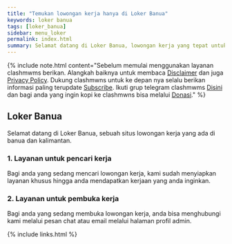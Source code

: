 ```yaml
---
title: "Temukan lowongan kerja hanya di Loker Banua"
keywords: loker banua
tags: [loker_banua]
sidebar: menu_loker
permalink: index.html
summary: Selamat datang di Loker Banua, lowongan kerja yang tepat untuk anda.
---
```


{% include note.html content="Sebelum memulai menggunakan layanan clashmwms berikan. Alangkah baiknya untuk membaca <a alt='disclaimer clashmwns' href='https://www.clashmwns.com/disclaimer'>Disclaimer</a> dan juga <a alt='disclaimer clashmwns' href='https://www.clashmwns.com/privacy-policy'>Privacy Policy</a>. Dukung clashmwns untuk ke depan nya selalu berikan informasi paling terupdate <a alt='subscribe' href='https://youtube.com/@mwnsofficial'>Subscribe</a>. Ikuti grup telegram clashmwms <a alt='telegram' href='https://t.me/+MV1v5tLmOSI2ODU1'>Disini</a> dan bagi anda yang ingin kopi ke clashmwns bisa melalui <a alt='donasi' href='https://www.clashmwns.com/donate.html'>Donasi</a>." %}

## Loker Banua

Selamat datang di Loker Banua, sebuah situs lowongan kerja yang ada di banua dan kalimantan.

### 1. Layanan untuk pencari kerja

Bagi anda yang sedang mencari lowongan kerja, kami sudah menyiapkan layanan khusus hingga anda mendapatkan kerjaan yang anda inginkan.

### 2. Layanan untuk pembuka kerja

Bagi anda yang sedang membuka lowongan kerja, anda bisa menghubungi kami melalui pesan chat atau email melalui halaman profil admin.


{% include links.html %}
